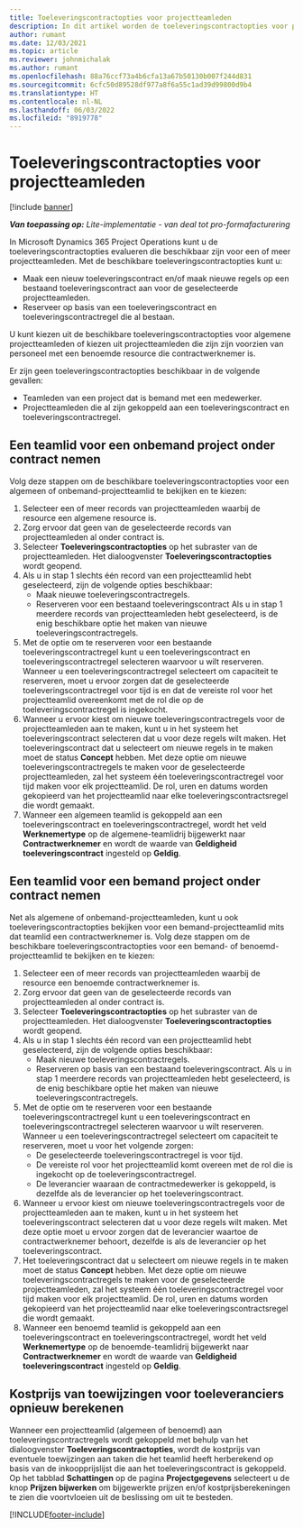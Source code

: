 ```yaml
---
title: Toeleveringscontractopties voor projectteamleden
description: In dit artikel worden de toeleveringscontractopties voor projectteamleden in Microsoft Dynamics 365 Project Operations uitgelegd.
author: rumant
ms.date: 12/03/2021
ms.topic: article
ms.reviewer: johnmichalak
ms.author: rumant
ms.openlocfilehash: 88a76ccf73a4b6cfa13a67b50130b007f244d831
ms.sourcegitcommit: 6cfc50d89528df977a8f6a55c1ad39d99800d9b4
ms.translationtype: HT
ms.contentlocale: nl-NL
ms.lasthandoff: 06/03/2022
ms.locfileid: "8919778"
---
```

# <a name="subcontracting-options-for-project-team-members"></a>Toeleveringscontractopties voor projectteamleden

[!include [banner](../../includes/dataverse-preview.md)]

_**Van toepassing op:** Lite-implementatie - van deal tot pro-formafacturering_

In Microsoft Dynamics 365 Project Operations kunt u de toeleveringscontractopties evalueren die beschikbaar zijn voor een of meer projectteamleden. Met de beschikbare toeleveringscontractopties kunt u:

- Maak een nieuw toeleveringscontract en/of maak nieuwe regels op een bestaand toeleveringscontract aan voor de geselecteerde projectteamleden. 
- Reserveer op basis van een toeleveringscontract en toeleveringscontractregel die al bestaan. 

U kunt kiezen uit de beschikbare toeleveringscontractopties voor algemene projectteamleden of kiezen uit projectteamleden die zijn zijn voorzien van personeel met een benoemde resource die contractwerknemer is. 

Er zijn geen toeleveringscontractopties beschikbaar in de volgende gevallen:

- Teamleden van een project dat is bemand met een medewerker. 
- Projectteamleden die al zijn gekoppeld aan een toeleveringscontract en toeleveringscontractregel. 

## <a name="subcontracting-an-unstaffed-project-team-member"></a>Een teamlid voor een onbemand project onder contract nemen

Volg deze stappen om de beschikbare toeleveringscontractopties voor een algemeen of onbemand-projectteamlid te bekijken en te kiezen:

1. Selecteer een of meer records van projectteamleden waarbij de resource een algemene resource is.
2. Zorg ervoor dat geen van de geselecteerde records van projectteamleden al onder contract is. 
3. Selecteer **Toeleveringscontractopties** op het subraster van de projectteamleden. Het dialoogvenster **Toeleveringscontractopties** wordt geopend. 
4. Als u in stap 1 slechts één record van een projectteamlid hebt geselecteerd, zijn de volgende opties beschikbaar:
    - Maak nieuwe toeleveringscontractregels. 
    - Reserveren voor een bestaand toeleveringscontract Als u in stap 1 meerdere records van projectteamleden hebt geselecteerd, is de enig beschikbare optie het maken van nieuwe toeleveringscontractregels.
5. Met de optie om te reserveren voor een bestaande toeleveringscontractregel kunt u een toeleveringscontract en toeleveringscontractregel selecteren waarvoor u wilt reserveren. Wanneer u een toeleveringscontractregel selecteert om capaciteit te reserveren, moet u ervoor zorgen dat de geselecteerde toeleveringscontractregel voor tijd is en dat de vereiste rol voor het projectteamlid overeenkomt met de rol die op de toeleveringscontractregel is ingekocht.
6. Wanneer u ervoor kiest om nieuwe toeleveringscontractregels voor de projectteamleden aan te maken, kunt u in het systeem het toeleveringscontract selecteren dat u voor deze regels wilt maken. Het toeleveringscontract dat u selecteert om nieuwe regels in te maken moet de status **Concept** hebben. Met deze optie om nieuwe toeleveringscontractregels te maken voor de geselecteerde projectteamleden, zal het systeem één toeleveringscontractregel voor tijd maken voor elk projectteamlid. De rol, uren en datums worden gekopieerd van het projectteamlid naar elke toeleveringscontractsregel die wordt gemaakt. 
7. Wanneer een algemeen teamlid is gekoppeld aan een toeleveringscontract en toeleveringscontractregel, wordt het veld **Werknemertype** op de algemene-teamlidrij bijgewerkt naar **Contractwerknemer** en wordt de waarde van **Geldigheid toeleveringscontract** ingesteld op **Geldig**.

## <a name="subcontracting-a-staffed-project-team-member"></a>Een teamlid voor een bemand project onder contract nemen

Net als algemene of onbemand-projectteamleden, kunt u ook toeleveringscontractopties bekijken voor een bemand-projectteamlid mits dat teamlid een contractwerknemer is. Volg deze stappen om de beschikbare toeleveringscontractopties voor een bemand- of benoemd-projectteamlid te bekijken en te kiezen:

1. Selecteer een of meer records van projectteamleden waarbij de resource een benoemde contractwerknemer is.
2. Zorg ervoor dat geen van de geselecteerde records van projectteamleden al onder contract is. 
3. Selecteer **Toeleveringscontractopties** op het subraster van de projectteamleden. Het dialoogvenster **Toeleveringscontractopties** wordt geopend. 
4. Als u in stap 1 slechts één record van een projectteamlid hebt geselecteerd, zijn de volgende opties beschikbaar:
      - Maak nieuwe toeleveringscontractregels.
      - Reserveren op basis van een bestaand toeleveringscontract.
  Als u in stap 1 meerdere records van projectteamleden hebt geselecteerd, is de enig beschikbare optie het maken van nieuwe toeleveringscontractregels.
5. Met de optie om te reserveren voor een bestaande toeleveringscontractregel kunt u een toeleveringscontract en toeleveringscontractregel selecteren waarvoor u wilt reserveren. Wanneer u een toeleveringscontractregel selecteert om capaciteit te reserveren, moet u voor het volgende zorgen:
      - De geselecteerde toeleveringscontractregel is voor tijd. 
      - De vereiste rol voor het projectteamlid komt overeen met de rol die is ingekocht op de toeleveringscontractregel. 
      - De leverancier waaraan de contractmedewerker is gekoppeld, is dezelfde als de leverancier op het toeleveringscontract.
6. Wanneer u ervoor kiest om nieuwe toeleveringscontractregels voor de projectteamleden aan te maken, kunt u in het systeem het toeleveringscontract selecteren dat u voor deze regels wilt maken. Met deze optie moet u ervoor zorgen dat de leverancier waartoe de contractwerknemer behoort, dezelfde is als de leverancier op het toeleveringscontract. 
7. Het toeleveringscontract dat u selecteert om nieuwe regels in te maken moet de status **Concept** hebben. Met deze optie om nieuwe toeleveringscontractregels te maken voor de geselecteerde projectteamleden, zal het systeem één toeleveringscontractregel voor tijd maken voor elk projectteamlid. De rol, uren en datums worden gekopieerd van het projectteamlid naar elke toeleveringscontractsregel die wordt gemaakt.  
8. Wanneer een benoemd teamlid is gekoppeld aan een toeleveringscontract en toeleveringscontractregel, wordt het veld **Werknemertype** op de benoemde-teamlidrij bijgewerkt naar **Contractwerknemer** en wordt de waarde van **Geldigheid toeleveringscontract** ingesteld op **Geldig**.

## <a name="re-costing-subcontractor-assignments"></a>Kostprijs van toewijzingen voor toeleveranciers opnieuw berekenen

Wanneer een projectteamlid (algemeen of benoemd) aan toeleveringscontractregels wordt gekoppeld met behulp van het dialoogvenster **Toeleveringscontractopties**, wordt de kostprijs van eventuele toewijzingen aan taken die het teamlid heeft herberekend op basis van de inkoopprijslijst die aan het toeleveringscontract is gekoppeld. Op het tabblad **Schattingen** op de pagina **Projectgegevens** selecteert u de knop **Prijzen bijwerken** om bijgewerkte prijzen en/of kostprijsberekeningen te zien die voortvloeien uit de beslissing om uit te besteden.

[!INCLUDE[footer-include](../../includes/footer-banner.md)]
